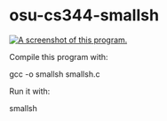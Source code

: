 # osu-cs344-smallsh

[![A screenshot of this program.](http://georgethomashill.com/gh/osu/cs344/cs344-smallsh-screenshot.png "Click to see screencast.")](http://georgethomashill.com/gh/osu/cs344/cs344-smallsh-screencast.mp4)

Compile this program with:

gcc -o smallsh smallsh.c

Run it with:

smallsh
